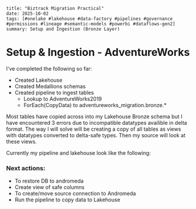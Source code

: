 ```
title: "Biztrack Migration Practical"
date: 2025-10-02
tags: [#onelake #lakehouse #data-factory #pipelines #governance #permissions #lineage #semantic-models #powerbi #dataflows-gen2]
summary: Setup and Ingestion (Bronze Layer) 
```

# Setup & Ingestion - AdventureWorks

I've completed the following so far:

- Created Lakehouse
- Created Medallions schemas
- Created pipeline to ingest tables
    - Lookup to AdventureWorks2019
    - ForEach(CopyData) to adventureworks_migration.bronze.*

Most tables have copied across into my Lakehouse Bronze schema but I have encountered 3 errors due to incompatible datatypes availible in delta format. The way I will solve will be creating a copy of all tables as views with datatypes converted to delta-safe types. Then my source will look at these views.

Currently my pipeline and lakehouse look like the following:


### Next actions:
- To restore DB to andromeda
- Create view of safe columns
- To create/move source connection to Andromeda
- Run the pipeline to copy data to Lakehouse